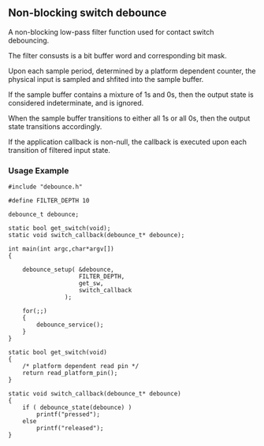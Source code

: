 ## Non-blocking switch debounce

A non-blocking low-pass filter function used for contact switch debouncing.

The filter consusts is a bit buffer word and corresponding bit mask.

Upon each sample period, determined by a platform dependent counter, the physical input is sampled and shfited into the sample buffer.

If the sample buffer contains a mixture of 1s and 0s, then the output state is considered indeterminate, and is ignored.

When the sample buffer transitions to either all 1s or all 0s, then the output state transitions accordingly.

If the application callback is non-null, the callback is executed upon each transition of filtered input state.

### Usage Example

~~~~
#include "debounce.h"

#define FILTER_DEPTH 10

debounce_t debounce;

static bool get_switch(void);
static void switch_callback(debounce_t* debounce);

int main(int argc,char*argv[])
{

    debounce_setup( &debounce,
                    FILTER_DEPTH,
                    get_sw,
                    switch_callback
                );

    for(;;)
    {
        debounce_service();
    }
}

static bool get_switch(void)
{
    /* platform dependent read pin */
    return read_platform_pin();
}

static void switch_callback(debounce_t* debounce)
{
    if ( debounce_state(debounce) )
        printf("pressed");
    else
        printf("released");
}

~~~~